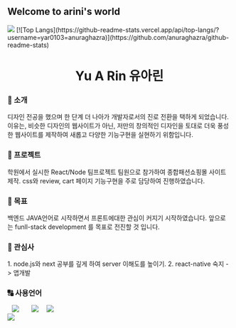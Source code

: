 ## Welcome to arini's world

<!--
**yar0103/yar0103** is a ✨ _special_ ✨ repository because its `README.md` (this file) appears on your GitHub profile.

Here are some ideas to get you started:

- 🔭 I’m currently working on ...
- 🌱 I’m currently learning ...
- 👯 I’m looking to collaborate on ...
- 🤔 I’m looking for help with ...
- 💬 Ask me about ...
- 📫 How to reach me: ...
- 😄 Pronouns: ...
- ⚡ Fun fact: ...
-->
<img src="https://capsule-render.vercel.app/api?type=waving&color=BDBDC8&height=150&section=header" />
[![Top Langs](https://github-readme-stats.vercel.app/api/top-langs/?username=yar0103=anuraghazra)](https://github.com/anuraghazra/github-readme-stats)


<h1 align="center"> Yu A Rin 유아린</h1>
<h3>💬 소개</h3>
디자인 전공을 했으며 한 단계 더 나아가 개발자로서의 진로 전환을 택하게 되었습니다.    
이유는, 비슷한 디자인의 웹사이트가 아닌, 저만의 창의적인 디자인을 토대로 더욱 풍성한 웹사이트를 제작하여 새롭고 다양한 기능구현을 실현하기 위함입니다.

<h3>📰 프로젝트</h3>
학원에서 실시한 React/Node 팀프로젝트 팀원으로 참가하여 종합패션쇼핑몰 사이트 제작.   
css와 review, cart 페이지 기능구현을 주로 담당하여 진행하였습니다.    

<h3>🚩 목표</h3>
백엔드 JAVA언어로 시작하면서 프론트에대한 관심이 커지기 시작하였습니다.   
앞으로는 funll-stack development 를 목표로 전진할 것 입니다.   

<h3>💛 관심사</h3>
1. node.js와 next 공부를 깊게 하여 server 이해도를 높이기.   
2. react-native 숙지 -> 앱개발   

<h3>🔠 사용언어</h3>
<div>
<img src="https://images.velog.io/images/kim-jaemin420/post/088bbdd3-3c5c-4520-b250-4e67da4e368b/%E1%84%85%E1%85%B5%E1%84%8B%E1%85%A2%E1%86%A8%E1%84%90%E1%85%B3.png" style="height : auto; margin-left : 10px; margin-right : 10px;"/></a>&nbsp;
<img src="https://modulabs.co.kr/wp-content/uploads/2023/11/image-1536x864.jpeg" style="height : auto; margin-left : 10px; margin-right : 10px;"/></a>&nbsp;
<img src="https://velog.velcdn.com/images/danny0129/post/0c6e28e6-3109-449d-8263-5eb38404541c/image.jpeg" style="height : auto; margin-left : auto; margin-right : auto;"/></a>&nbsp;
</div>

<img src="https://capsule-render.vercel.app/api?type=waving&color=BDBDC8&height=150&section=footer" />
